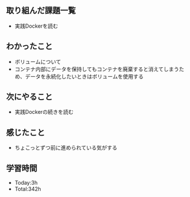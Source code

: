 ## 取り組んだ課題一覧
- 実践Dockerを読む
  
## わかったこと
- ボリュームについて
- コンテナ内部にデータを保持してもコンテナを廃棄すると消えてしまうため、データを永続化したいときはボリュームを使用する
  
## 次にやること
- 実践Dockerの続きを読む
  
## 感じたこと
- ちょこっとずつ前に進められている気がする
  
## 学習時間
- Today:3h
- Total:342h
